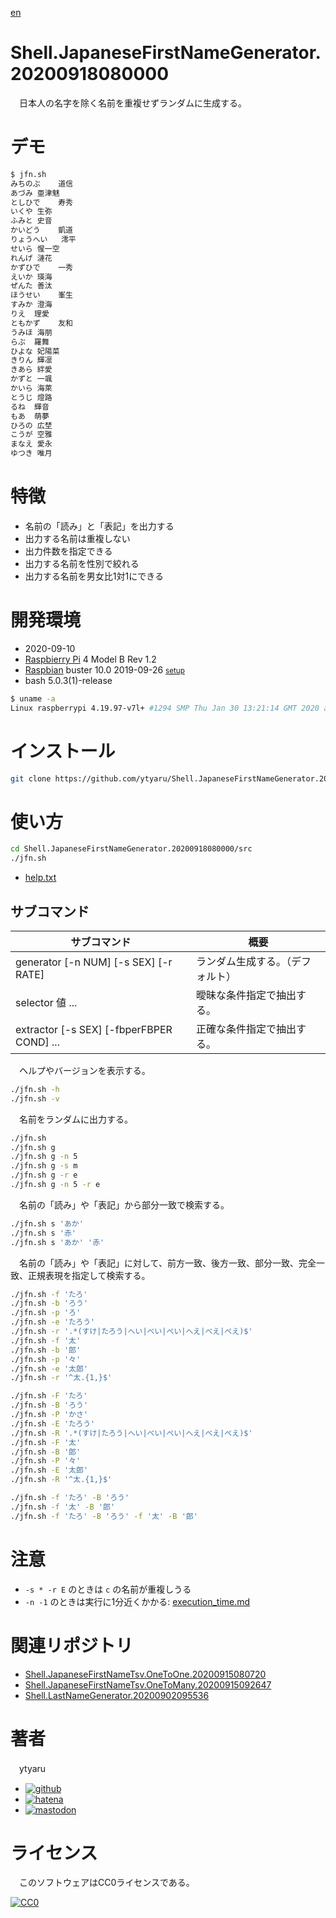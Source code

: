 [en](./README.md)

# Shell.JapaneseFirstNameGenerator.20200918080000

　日本人の名字を除く名前を重複せずランダムに生成する。

# デモ

```sh
$ jfn.sh
みちのぶ	道信
あづみ	亜津魅
としひで	寿秀
いくや	生弥
ふみと	史音
かいどう	凱道
りょうへい	澪平
せいら	惺一空
れんげ	漣花
かずひで	一秀
えいか	瑛海
ぜんた	善汰
ほうせい	峯生
すみか	澄海
りえ	理愛
ともかず	友和
うみほ	海朋
らぶ	羅舞
ひよな	妃陽菜
きりん	輝凛
きあら	絆愛
かずと	一颯
かいら	海萊
とうじ	燈路
るね	輝音
もあ	萌夢
ひろの	広埜
こうが	空雅
まなえ	愛永
ゆつき	唯月
```

# 特徴

* 名前の「読み」と「表記」を出力する
* 出力する名前は重複しない
* 出力件数を指定できる
* 出力する名前を性別で絞れる
* 出力する名前を男女比1対1にできる

# 開発環境

* <time datetime="2020-09-10T18:08:51+0900">2020-09-10</time>
* [Raspbierry Pi](https://ja.wikipedia.org/wiki/Raspberry_Pi) 4 Model B Rev 1.2
* [Raspbian](https://ja.wikipedia.org/wiki/Raspbian) buster 10.0 2019-09-26 <small>[setup](http://ytyaru.hatenablog.com/entry/2019/12/25/222222)</small>
* bash 5.0.3(1)-release

```sh
$ uname -a
Linux raspberrypi 4.19.97-v7l+ #1294 SMP Thu Jan 30 13:21:14 GMT 2020 armv7l GNU/Linux
```

# インストール

```sh
git clone https://github.com/ytyaru/Shell.JapaneseFirstNameGenerator.20200918080000
```

# 使い方

```sh
cd Shell.JapaneseFirstNameGenerator.20200918080000/src
./jfn.sh
```

* [help.txt](https://raw.githubusercontent.com/ytyaru/Shell.JapaneseFirstNameGenerator.20200918080000/master/src/doc/help.txt)

## サブコマンド

サブコマンド|概要
------------|----
generator [-n NUM] [-s SEX] [-r RATE]|ランダム生成する。（デフォルト）
selector 値 ...|曖昧な条件指定で抽出する。
extractor [-s SEX] [-fbperFBPER COND] ...|正確な条件指定で抽出する。

　ヘルプやバージョンを表示する。

```sh
./jfn.sh -h
./jfn.sh -v
```

　名前をランダムに出力する。

```sh
./jfn.sh
./jfn.sh g
./jfn.sh g -n 5
./jfn.sh g -s m
./jfn.sh g -r e
./jfn.sh g -n 5 -r e
```

　名前の「読み」や「表記」から部分一致で検索する。

```sh
./jfn.sh s 'あか'
./jfn.sh s '赤'
./jfn.sh s 'あか' '赤'
```

　名前の「読み」や「表記」に対して、前方一致、後方一致、部分一致、完全一致、正規表現を指定して検索する。

```sh
./jfn.sh -f 'たろ'
./jfn.sh -b 'ろう'
./jfn.sh -p 'ろ'
./jfn.sh -e 'たろう'
./jfn.sh -r '.*(すけ|たろう|へい|べい|ぺい|へえ|べえ|ぺえ)$'
./jfn.sh -f '太'
./jfn.sh -b '郎'
./jfn.sh -p '々'
./jfn.sh -e '太郎'
./jfn.sh -r '^太.{1,}$'

./jfn.sh -F 'たろ'
./jfn.sh -B 'ろう'
./jfn.sh -P 'かさ'
./jfn.sh -E 'たろう'
./jfn.sh -R '.*(すけ|たろう|へい|べい|ぺい|へえ|べえ|ぺえ)$'
./jfn.sh -F '太'
./jfn.sh -B '郎'
./jfn.sh -P '々'
./jfn.sh -E '太郎'
./jfn.sh -R '^太.{1,}$'

./jfn.sh -f 'たろ' -B 'ろう'
./jfn.sh -f '太' -B '郎'
./jfn.sh -f 'たろ' -B 'ろう' -f '太' -B '郎'
```

# 注意

* `-s * -r E` のときは `c` の名前が重複しうる
* `-n -1` のときは実行に1分近くかかる: [execution_time.md](https://raw.githubusercontent.com/ytyaru/Shell.JapaneseFirstNameGenerator.20200918080000/master/note/execution_time.md)

# 関連リポジトリ

* [Shell.JapaneseFirstNameTsv.OneToOne.20200915080720](https://github.com/ytyaru/Shell.JapaneseFirstNameTsv.OneToOne.20200915080720)
* [Shell.JapaneseFirstNameTsv.OneToMany.20200915092647](https://github.com/ytyaru/Shell.JapaneseFirstNameTsv.OneToMany.20200915092647)
* [Shell.LastNameGenerator.20200902095536](https://github.com/ytyaru/Shell.LastNameGenerator.20200902095536)


# 著者

　ytyaru

* [![github](http://www.google.com/s2/favicons?domain=github.com)](https://github.com/ytyaru "github")
* [![hatena](http://www.google.com/s2/favicons?domain=www.hatena.ne.jp)](http://ytyaru.hatenablog.com/ytyaru "hatena")
* [![mastodon](http://www.google.com/s2/favicons?domain=mstdn.jp)](https://mstdn.jp/web/accounts/233143 "mastdon")

# ライセンス

　このソフトウェアはCC0ライセンスである。

[![CC0](http://i.creativecommons.org/p/zero/1.0/88x31.png "CC0")](http://creativecommons.org/publicdomain/zero/1.0/deed.ja)


